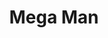 ---
layout: video
series: Angry Video Game Nerd - Bad Game Cover Art
episode: 2
title: "Mega Man"
permalink: /avgn/bad-game-cover-art-2
video_info:
  - youtube;YouTube;dTj80onUOV4
release_date: 2015-12-02
mike_notes:
toggle: off
special: bad-covers
special_id: "Bad Game Cover Art Videos"
platforms:
  - Nintendo Entertainment System
---